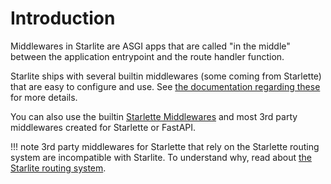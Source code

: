 # Introduction

Middlewares in Starlite are ASGI apps that are called "in the middle" between the application entrypoint and the
route handler function.

Starlite ships with several builtin middlewares (some coming from Starlette) that are easy to configure and use.
See [the documentation regarding these](./3-builtin-middlewares/0-builtin-middlewares-intro.md) for more details.

You can also use the builtin [Starlette Middlewares](https://www.starlette.io/middleware/) and most 3rd party middlewares
created for Starlette or FastAPI.

!!! note
3rd party middlewares for Starlette that rely on the Starlette routing system are incompatible with Starlite.
To understand why, read about [the Starlite routing system](../1-routing/0-routing.md).
